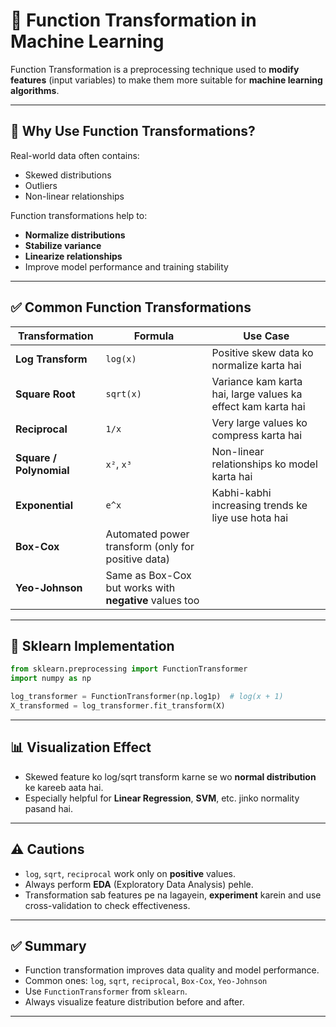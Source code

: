 # 🔄 Function Transformation in Machine Learning

Function Transformation is a preprocessing technique used to **modify features** (input variables) to make them more suitable for **machine learning algorithms**.

---

## 🤔 Why Use Function Transformations?

Real-world data often contains:

* Skewed distributions
* Outliers
* Non-linear relationships

Function transformations help to:

* **Normalize distributions**
* **Stabilize variance**
* **Linearize relationships**
* Improve model performance and training stability

---

## ✅ Common Function Transformations

| Transformation          | Formula                                                | Use Case                                                     |
| ----------------------- | ------------------------------------------------------ | ------------------------------------------------------------ |
| **Log Transform**       | `log(x)`                                               | Positive skew data ko normalize karta hai                    |
| **Square Root**         | `sqrt(x)`                                              | Variance kam karta hai, large values ka effect kam karta hai |
| **Reciprocal**          | `1/x`                                                  | Very large values ko compress karta hai                      |
| **Square / Polynomial** | `x²`, `x³`                                             | Non-linear relationships ko model karta hai                  |
| **Exponential**         | `e^x`                                                  | Kabhi-kabhi increasing trends ke liye use hota hai           |
| **Box-Cox**             | Automated power transform (only for positive data)     |                                                              |
| **Yeo-Johnson**         | Same as Box-Cox but works with **negative** values too |                                                              |

---

## 🧠 Sklearn Implementation

```python
from sklearn.preprocessing import FunctionTransformer
import numpy as np

log_transformer = FunctionTransformer(np.log1p)  # log(x + 1)
X_transformed = log_transformer.fit_transform(X)
```

---

## 📊 Visualization Effect

* Skewed feature ko log/sqrt transform karne se wo **normal distribution** ke kareeb aata hai.
* Especially helpful for **Linear Regression**, **SVM**, etc. jinko normality pasand hai.

---

## ⚠️ Cautions

* `log`, `sqrt`, `reciprocal` work only on **positive** values.
* Always perform **EDA** (Exploratory Data Analysis) pehle.
* Transformation sab features pe na lagayein, **experiment** karein and use cross-validation to check effectiveness.

---

## ✅ Summary

* Function transformation improves data quality and model performance.
* Common ones: `log`, `sqrt`, `reciprocal`, `Box-Cox`, `Yeo-Johnson`
* Use `FunctionTransformer` from `sklearn`.
* Always visualize feature distribution before and after.

---
